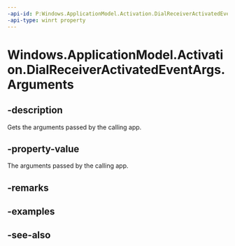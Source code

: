 ```yaml
---
-api-id: P:Windows.ApplicationModel.Activation.DialReceiverActivatedEventArgs.Arguments
-api-type: winrt property
---
```


<!-- Property syntax
public string Arguments { get; }
-->

# Windows.ApplicationModel.Activation.DialReceiverActivatedEventArgs.Arguments

## -description
Gets the arguments passed by the calling app.

## -property-value
The arguments passed by the calling app.

## -remarks

## -examples

## -see-also
